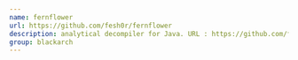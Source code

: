 ```yaml
---
name: fernflower
url: https://github.com/fesh0r/fernflower
description: analytical decompiler for Java. URL : https://github.com/fesh0r/fernflower Groups : blackarch blackarch-decompiler
group: blackarch
---
```

